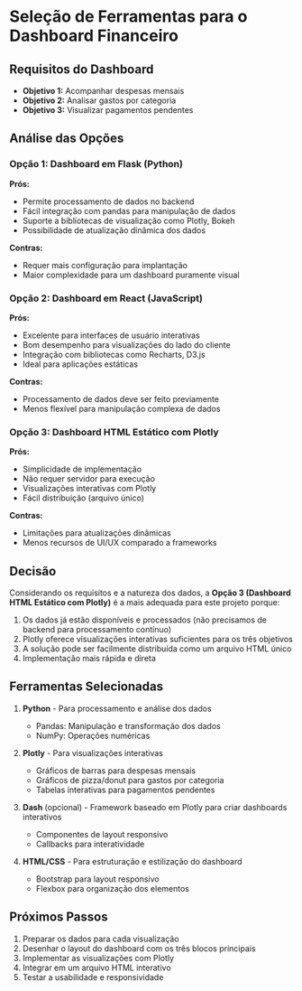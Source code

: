 # Seleção de Ferramentas para o Dashboard Financeiro

## Requisitos do Dashboard
- **Objetivo 1:** Acompanhar despesas mensais
- **Objetivo 2:** Analisar gastos por categoria
- **Objetivo 3:** Visualizar pagamentos pendentes

## Análise das Opções

### Opção 1: Dashboard em Flask (Python)
**Prós:**
- Permite processamento de dados no backend
- Fácil integração com pandas para manipulação de dados
- Suporte a bibliotecas de visualização como Plotly, Bokeh
- Possibilidade de atualização dinâmica dos dados

**Contras:**
- Requer mais configuração para implantação
- Maior complexidade para um dashboard puramente visual

### Opção 2: Dashboard em React (JavaScript)
**Prós:**
- Excelente para interfaces de usuário interativas
- Bom desempenho para visualizações do lado do cliente
- Integração com bibliotecas como Recharts, D3.js
- Ideal para aplicações estáticas

**Contras:**
- Processamento de dados deve ser feito previamente
- Menos flexível para manipulação complexa de dados

### Opção 3: Dashboard HTML Estático com Plotly
**Prós:**
- Simplicidade de implementação
- Não requer servidor para execução
- Visualizações interativas com Plotly
- Fácil distribuição (arquivo único)

**Contras:**
- Limitações para atualizações dinâmicas
- Menos recursos de UI/UX comparado a frameworks

## Decisão

Considerando os requisitos e a natureza dos dados, a **Opção 3 (Dashboard HTML Estático com Plotly)** é a mais adequada para este projeto porque:

1. Os dados já estão disponíveis e processados (não precisamos de backend para processamento contínuo)
2. Plotly oferece visualizações interativas suficientes para os três objetivos
3. A solução pode ser facilmente distribuída como um arquivo HTML único
4. Implementação mais rápida e direta

## Ferramentas Selecionadas

1. **Python** - Para processamento e análise dos dados
   - Pandas: Manipulação e transformação dos dados
   - NumPy: Operações numéricas

2. **Plotly** - Para visualizações interativas
   - Gráficos de barras para despesas mensais
   - Gráficos de pizza/donut para gastos por categoria
   - Tabelas interativas para pagamentos pendentes

3. **Dash** (opcional) - Framework baseado em Plotly para criar dashboards interativos
   - Componentes de layout responsivo
   - Callbacks para interatividade

4. **HTML/CSS** - Para estruturação e estilização do dashboard
   - Bootstrap para layout responsivo
   - Flexbox para organização dos elementos

## Próximos Passos

1. Preparar os dados para cada visualização
2. Desenhar o layout do dashboard com os três blocos principais
3. Implementar as visualizações com Plotly
4. Integrar em um arquivo HTML interativo
5. Testar a usabilidade e responsividade
